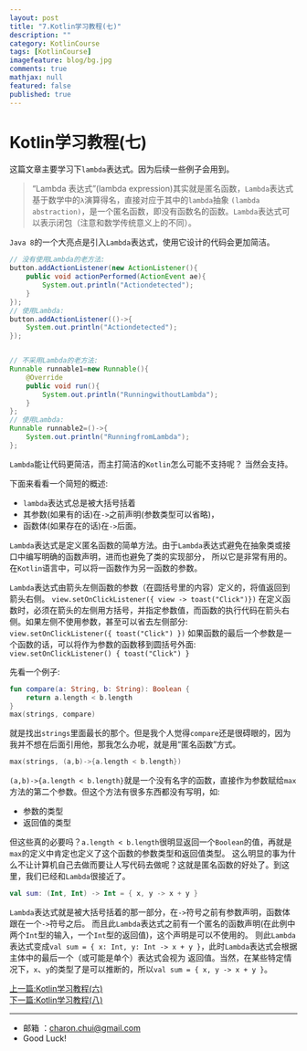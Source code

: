```yaml
---
layout: post
title: "7.Kotlin学习教程(七)"
description: ""
category: KotlinCourse
tags: [KotlinCourse]
imagefeature: blog/bg.jpg
comments: true
mathjax: null
featured: false
published: true
---
```


Kotlin学习教程(七)
===

这篇文章主要学习下`lambda`表达式。因为后续一些例子会用到。


> “Lambda 表达式”(lambda expression)其实就是匿名函数，`Lambda`表达式基于数学中的`λ`演算得名，直接对应于其中的`lambda`抽象
> `(lambda abstraction)`，是一个匿名函数，即没有函数名的函数。`Lambda`表达式可以表示闭包（注意和数学传统意义上的不同）。

`Java 8`的一个大亮点是引入`Lambda`表达式，使用它设计的代码会更加简洁。

```java
// 没有使用Lambda的老方法:   
button.addActionListener(new ActionListener(){
	public void actionPerformed(ActionEvent ae){
		System.out.println("Actiondetected");
	}
});
// 使用Lambda:  
button.addActionListener(()->{ 
	System.out.println("Actiondetected");
});


// 不采用Lambda的老方法: 
Runnable runnable1=new Runnable(){
	@Override
	public void run(){
		System.out.println("RunningwithoutLambda");
	}
};
// 使用Lambda:   
Runnable runnable2=()->{
	System.out.println("RunningfromLambda");
};
```

`Lambda`能让代码更简洁，而主打简洁的`Kotlin`怎么可能不支持呢？ 当然会支持。    

下面来看看一个简短的概述:   

- `lambda`表达式总是被大括号括着
- 其参数(如果有的话)在`->`之前声明(参数类型可以省略)，
- 函数体(如果存在的话)在`->`后面。

`Lambda`表达式是定义匿名函数的简单方法。由于`Lambda`表达式避免在抽象类或接口中编写明确的函数声明，进而也避免了类的实现部分，
所以它是非常有用的。在`Kotlin`语言中，可以将一函数作为另一函数的参数。

`Lambda`表达式由箭头左侧函数的参数（在圆括号里的内容）定义的，将值返回到箭头右侧。
`view.setOnClickListener({ view -> toast("Click")})`
在定义函数时，必须在箭头的左侧用方括号，并指定参数值，而函数的执行代码在箭头右侧。如果左侧不使用参数，甚至可以省去左侧部分:  
`view.setOnClickListener({ toast("Click") })`
如果函数的最后一个参数是一个函数的话，可以将作为参数的函数移到圆括号外面:
`view.setOnClickListener() { toast("Click") }`


先看一个例子:    

```kotlin
fun compare(a: String, b: String): Boolean {
    return a.length < b.length
}
max(strings, compare)
```
就是找出`strings`里面最长的那个。但是我个人觉得`compare`还是很碍眼的，因为我并不想在后面引用他，那我怎么办呢，就是用“匿名函数”方式。
```kotlin
max(strings, (a,b)->{a.length < b.length})
```

`(a,b)->{a.length < b.length}`就是一个没有名字的函数，直接作为参数赋给`max`方法的第二个参数。但这个方法有很多东西都没有写明，如:   

- 参数的类型
- 返回值的类型

但这些真的必要吗？`a.length < b.length`很明显返回一个`Boolean`的值，再就是`max`的定义中肯定也定义了这个函数的参数类型和返回值类型。
这么明显的事为什么不让计算机自己去做而要让人写代码去做呢？这就是匿名函数的好处了。到这里，我们已经和`Lambda`很接近了。

```kotlin
val sum: (Int, Int) -> Int = { x, y -> x + y }
```

`Lambda`表达式就是被大括号括着的那一部分，在`->`符号之前有参数声明，函数体跟在一个`->`符号之后。
而且此`Lambda`表达式之前有一个匿名的函数声明(在此例中两个`Int`型的输入，一个`Int`型的返回值)，这个声明是可以不使用的。
则此`Lambda`表达式变成`val sum = { x: Int, y: Int -> x + y }`，此时`Lambda`表达式会根据主体中的最后一个（或可能是单个）表达式会视为
返回值。当然，在某些特定情况下，`x`、`y`的类型了是可以推断的，所以`val sum = { x, y -> x + y }`。



[上一篇:Kotlin学习教程(六)](https://github.com/CharonChui/AndroidNote/blob/master/KotlinCourse/Kotlin%E5%AD%A6%E4%B9%A0%E6%95%99%E7%A8%8B(%E5%85%AD).md)         
[下一篇:Kotlin学习教程(八)](https://github.com/CharonChui/AndroidNote/blob/master/KotlinCourse/Kotlin%E5%AD%A6%E4%B9%A0%E6%95%99%E7%A8%8B(%E5%85%AB).md)


---

- 邮箱 ：charon.chui@gmail.com  
- Good Luck! 

